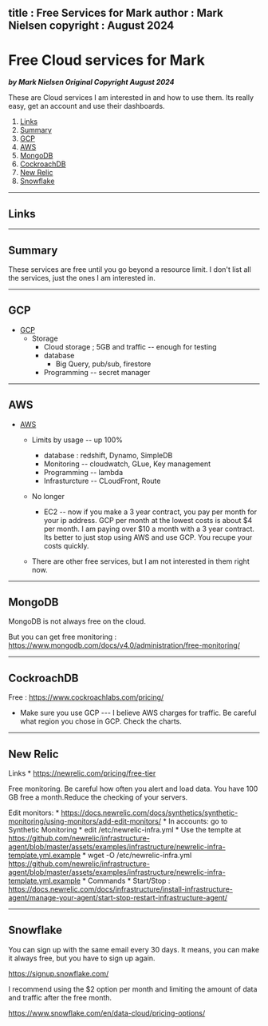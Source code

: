 
title : Free Services for Mark
author : Mark Nielsen
copyright : August 2024
---


Free Cloud services for Mark
==============================

_**by Mark Nielsen
Original Copyright August 2024**_


These are Cloud services I am interested in and how to use them. Its really easy, get an account and use their dashboards.

1. [Links](#links)
2. [Summary](#s)
3. [GCP](#g)
4. [AWS](#a)
5. [MongoDB](#m)
6. [CockroachDB](#c)
7. [New Relic](#n)
8. [Snowflake](#s)

* * *
<a name=Links></a>Links
-----


* * *
<a name=s></a>Summary
-----

These services are free until you go beyond a resource limit. I don't list all the services, just the ones I am interested in. 


* * *
<a name=g></a>GCP
-----

* [GCP](https://cloud.google.com/free)
   * Storage
       * Cloud storage ; 5GB and traffic -- enough for testing
       * database
          * Big Query, pub/sub, firestore
       * Programming -- secret manager


* * *
<a name=a></a>AWS
-----

* [AWS](https://aws.amazon.com/free/?all-free-tier.sort-by=item.additionalFields.SortRank&all-free-tier.sort-order=asc&awsf.Free%20Tier%20Types=tier%23always-free&awsf.Free%20Tier%20Categories=*all)
   * Limits by usage  -- up 100%
       * database : redshift, Dynamo, SimpleDB
       * Monitoring -- cloudwatch, GLue, Key management
       * Programming -- lambda
       * Infrasturcture -- CLoudFront, Route

   * No longer
      * EC2 -- now if you make a 3 year contract, you pay per month for your ip address. GCP per month at the lowest costs is about $4 per month.
      I am paying over $10 a month with a 3 year contract. Its better to just stop using AWS and use GCP. You recupe your costs quickly.
   * There are other free services, but I am not interested in them right now.



* * *
<a name=m></a>MongoDB
-----
MongoDB is not always free on the cloud.

But you can get free monitoring : https://www.mongodb.com/docs/v4.0/administration/free-monitoring/

* * *
<a name=c></a>CockroachDB
-----

Free : https://www.cockroachlabs.com/pricing/

* Make sure you use GCP --- I believe AWS charges for traffic. Be careful what region you chose in GCP. Check the charts. 


* * *
<a name=n></a>New Relic
-----

Links
    * https://newrelic.com/pricing/free-tier

Free monitoring. Be careful how often you alert and load data. You have 100 GB free a month.Reduce the checking of your servers.

Edit monitors:
    * https://docs.newrelic.com/docs/synthetics/synthetic-monitoring/using-monitors/add-edit-monitors/
    * In accounts: go to Synthetic Monitoring
        * edit /etc/newrelic-infra.yml
        * Use the templte at https://github.com/newrelic/infrastructure-agent/blob/master/assets/examples/infrastructure/newrelic-infra-template.yml.example
        * wget -O /etc/newrelic-infra.yml https://github.com/newrelic/infrastructure-agent/blob/master/assets/examples/infrastructure/newrelic-infra-template.yml.example
    * Commands
        * Start/Stop : https://docs.newrelic.com/docs/infrastructure/install-infrastructure-agent/manage-your-agent/start-stop-restart-infrastructure-agent/
    


* * *
<a name=s></a>Snowflake
-----
You can sign up with the same email every 30 days. It means, you can make it always free, but you have to sign up again. 

https://signup.snowflake.com/

I recommend using the $2 option per month and limiting the amount of data and traffic after the free month. 

https://www.snowflake.com/en/data-cloud/pricing-options/
